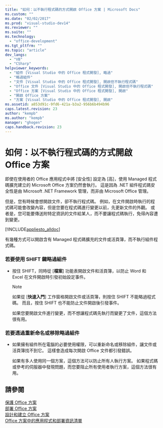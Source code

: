 ```yaml
---
title: "如何：以不執行程式碼的方式開啟 Office 方案 | Microsoft Docs"
ms.custom: ""
ms.date: "02/02/2017"
ms.prod: "visual-studio-dev14"
ms.reviewer: ""
ms.suite: ""
ms.technology: 
  - "office-development"
ms.tgt_pltfrm: ""
ms.topic: "article"
dev_langs: 
  - "VB"
  - "CSharp"
helpviewer_keywords: 
  - "組件 [Visual Studio 中的 Office 程式開發], 略過"
  - "略過組件"
  - "文件 [Visual Studio 中的 Office 程式開發], 開啟但不執行程式碼"
  - "Office 文件 [Visual Studio 中的 Office 程式開發], 開啟但不執行程式碼"
  - "Office 方案 [Visual Studio 中的 Office 程式開發], 開啟"
  - "開啟 Office 方案"
  - "方案 [Visual Studio 中的 Office 程式開發], 開啟"
ms.assetid: a853d91c-9fd6-421a-b3a2-956b6b494b96
caps.latest.revision: 23
author: "kempb"
ms.author: "kempb"
manager: "ghogen"
caps.handback.revision: 23
---
```

# 如何：以不執行程式碼的方式開啟 Office 方案
  即使在使用者的 Office 應用程式中將 \[安全性\] 設定為 \[高\]，使用 Managed 程式碼擴充建立的 Microsoft Office 方案仍然會執行。  這是因為 .NET 組件程式碼安全性是由 Microsoft .NET Framework 管理，而非由 Microsoft Office 管理。  
  
 但是，您有時候會想開啟文件，卻不執行程式碼。  例如，在文件開啟時執行的程式碼可能會改變內容，但是您要在程式碼進行變更以前，先更新文件的外觀。  或者是，您可能要傳送附特定資訊的文件給某人，而不要讓程式碼執行，免得內容遭到變更。  
  
 [!INCLUDE[appliesto_alldoc](../vsto/includes/appliesto-alldoc-md.md)]  
  
 有幾種方式可以開啟含有 Managed 程式碼擴充的文件或活頁簿，而不執行組件程式碼。  
  
### 若要使用 SHIFT 鍵略過組件  
  
-   按住 SHIFT，同時從 \[**檔案**\] 功能表開啟文件和活頁簿，以防止 Word 和 Excel 在文件開啟時引發初始設定事件。  
  
    > [!NOTE]  
    >  如果從 \[**快速入門**\] 工作窗格開啟文件或活頁簿，則按住 SHIFT 不能略過程式碼。  而且，按住 SHIFT 也不能防止文件開啟後引發事件。  
  
     如果您要開啟文件進行變更，而不想讓程式碼先執行而變更了文件，這個方法很有用。  
  
### 若要透過重新命名或移除略過組件  
  
-   如果擁有組件所在電腦的必要使用權限，可以重新命名或移除組件，讓文件或活頁簿找不到它。  這樣會造成每次開啟 Office 文件都引發錯誤。  
  
     如果有多人使用同一個方案，這個方法可以防止所有人執行方案。  如果程式碼或參考的伺服器中發現問題，而您要阻止所有使用者執行方案，這個方法很有用。  
  
## 請參閱  
 [保護 Office 方案](../vsto/securing-office-solutions.md)   
 [部署 Office 方案](../vsto/deploying-an-office-solution.md)   
 [設計和建立 Office 方案](../vsto/designing-and-creating-office-solutions.md)   
 [Office 方案中的應用程式和部署資訊清單](../vsto/application-and-deployment-manifests-in-office-solutions.md)  
  
  